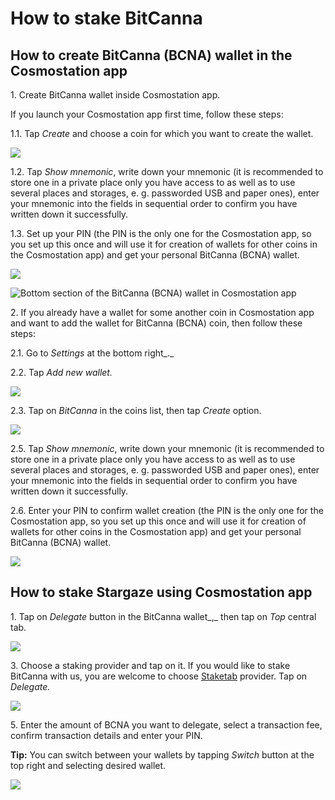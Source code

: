 # How to stake BitCanna

## How to create BitCanna (BCNA) wallet in the Cosmostation app

1\. Create BitCanna wallet inside Cosmostation app.&#x20;

If you launch your Cosmostation app first time, follow these steps:

1.1. Tap _Create_ and choose a coin for which you want to create the wallet.&#x20;

![](../../.gitbook/assets/01\_bcna.png)

1.2. Tap _Show mnemonic_, write down your mnemonic (it is recommended to store one in a private place only you have access to as well as to use several places and storages, e. g. passworded USB and paper ones), enter your mnemonic into the fields in sequential order to confirm you have written down it successfully.

1.3. Set up your PIN (the PIN is the only one for the Cosmostation app, so you set up this once and will use it for creation of wallets for other coins in the Cosmostation app) and get your personal BitCanna (BCNA) wallet.

![](../../.gitbook/assets/02\_bcna.png)

![Bottom section of the BitCanna (BCNA) wallet in Cosmostation app](../../.gitbook/assets/03\_bcna\_bottom\_sec.png)

2\. If you already have a wallet for some another coin in Cosmostation app and want to add the wallet for BitCanna (BCNA) coin, then follow these steps:

2.1. Go to _Settings_ at the bottom right_._

2.2. Tap _Add new wallet._

![](../../.gitbook/assets/04\_sif\_add\_new\_wallet.png)

2.3. Tap on _BitCanna_ in the coins list, then tap _Create_ option.

![](../../.gitbook/assets/03\_bcna.png)

2.5. Tap _Show mnemonic_, write down your mnemonic (it is recommended to store one in a private place only you have access to as well as to use several places and storages, e. g. passworded USB and paper ones), enter your mnemonic into the fields in sequential order to confirm you have written down it successfully.

2.6. Enter your PIN to confirm wallet creation (the PIN is the only one for the Cosmostation app, so you set up this once and will use it for creation of wallets for other coins in the Cosmostation app) and get your personal BitCanna (BCNA) wallet.

![](../../.gitbook/assets/02\_bcna.png)

## How to stake Stargaze using Cosmostation app

1\. Tap on _Delegate_ button in the BitCanna wallet_,_ then tap on _Top_ central tab.

![](../../.gitbook/assets/05\_bcna.png)

3\. Choose a staking provider and tap on it. If you would like to stake BitCanna with us, you are welcome to choose [Staketab](https://staketab.com) provider. Tap on _Delegate._

![](../../.gitbook/assets/06\_bcna.png)

5\. Enter the amount of BCNA you want to delegate, select a transaction fee, confirm transaction details and enter your PIN.

**Tip:** You can switch between your wallets by tapping _Switch_ button at the top right and selecting desired wallet.

![](../../.gitbook/assets/07\_bcna\_tip.png)
